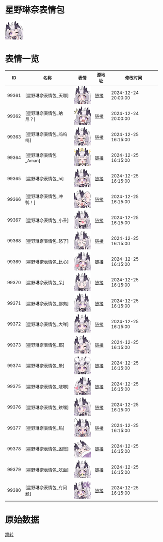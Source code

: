 # 星野琳奈表情包

<img src="./cover.png" height="60" alt="cover" />

# 表情一览

|ID|名称|表情|源地址|修改时间|
|----|----|----|----|----|
|99361|[星野琳奈表情包_天哪]|<img src="./pic/099361_%5B星野琳奈表情包_天哪%5D.png" height="60" alt="天哪"/>|[链接](https://i0.hdslb.com/bfs/garb/07a24989346990f5fd0b36b1df37c81aac4b1f00.png)|2024-12-24 20:00:00|
|99362|[星野琳奈表情包_纳尼？]|<img src="./pic/099362_%5B星野琳奈表情包_纳尼？%5D.png" height="60" alt="纳尼？"/>|[链接](https://i0.hdslb.com/bfs/garb/b5f67933358811f90f79f87345a29a44a3bb46ae.png)|2024-12-24 20:00:00|
|99363|[星野琳奈表情包_呜呜呜]|<img src="./pic/099363_%5B星野琳奈表情包_呜呜呜%5D.png" height="60" alt="呜呜呜"/>|[链接](https://i0.hdslb.com/bfs/garb/d4b1fac0425267f8d033045837f0c2f2b51d9f6b.png)|2024-12-25 16:15:00|
|99364|[星野琳奈表情包_Aman]|<img src="./pic/099364_%5B星野琳奈表情包_Aman%5D.png" height="60" alt="Aman"/>|[链接](https://i0.hdslb.com/bfs/garb/aa5f173963ebfcd4a0c783dcc15a2f30a04f98d4.png)|2024-12-25 16:15:00|
|99365|[星野琳奈表情包_hi]|<img src="./pic/099365_%5B星野琳奈表情包_hi%5D.png" height="60" alt="hi"/>|[链接](https://i0.hdslb.com/bfs/garb/082bdf6513d37ceca15724755906f8caba20ef6c.png)|2024-12-25 16:15:00|
|99366|[星野琳奈表情包_冲鸭！]|<img src="./pic/099366_%5B星野琳奈表情包_冲鸭！%5D.png" height="60" alt="冲鸭！"/>|[链接](https://i0.hdslb.com/bfs/garb/2e5069b5958a35a22feac62d91070d58488a80c2.png)|2024-12-25 16:15:00|
|99367|[星野琳奈表情包_小丑]|<img src="./pic/099367_%5B星野琳奈表情包_小丑%5D.png" height="60" alt="小丑"/>|[链接](https://i0.hdslb.com/bfs/garb/6807188a8bdf6b0598be7a9951028f53c0fcf5a5.png)|2024-12-25 16:15:00|
|99368|[星野琳奈表情包_怒了]|<img src="./pic/099368_%5B星野琳奈表情包_怒了%5D.png" height="60" alt="怒了"/>|[链接](https://i0.hdslb.com/bfs/garb/9bb3aafb133439e5d9669e5e52b12f4f5609db56.png)|2024-12-25 16:15:00|
|99369|[星野琳奈表情包_比心]|<img src="./pic/099369_%5B星野琳奈表情包_比心%5D.png" height="60" alt="比心"/>|[链接](https://i0.hdslb.com/bfs/garb/6ba0e33351c693ab72ccc84b2553089598728e8c.png)|2024-12-25 16:15:00|
|99370|[星野琳奈表情包_呆]|<img src="./pic/099370_%5B星野琳奈表情包_呆%5D.png" height="60" alt="呆"/>|[链接](https://i0.hdslb.com/bfs/garb/a7151b8dd6ea7c8fc95d48360bda71b16005babe.png)|2024-12-25 16:15:00|
|99371|[星野琳奈表情包_鄙夷]|<img src="./pic/099371_%5B星野琳奈表情包_鄙夷%5D.png" height="60" alt="鄙夷"/>|[链接](https://i0.hdslb.com/bfs/garb/6f6ba64e97918f3333d5e29573aacf876c22e123.png)|2024-12-25 16:15:00|
|99372|[星野琳奈表情包_大咩]|<img src="./pic/099372_%5B星野琳奈表情包_大咩%5D.png" height="60" alt="大咩"/>|[链接](https://i0.hdslb.com/bfs/garb/b865b6fb69f5f53aa7f03fb5f86af5393f038d2e.png)|2024-12-25 16:15:00|
|99373|[星野琳奈表情包_耶]|<img src="./pic/099373_%5B星野琳奈表情包_耶%5D.png" height="60" alt="耶"/>|[链接](https://i0.hdslb.com/bfs/garb/2f07ac5439f82fab2762689e7c25795d1305ee84.png)|2024-12-25 16:15:00|
|99374|[星野琳奈表情包_晕]|<img src="./pic/099374_%5B星野琳奈表情包_晕%5D.png" height="60" alt="晕"/>|[链接](https://i0.hdslb.com/bfs/garb/5727ff2c6575b0e3840d93d16b743d2b2eccbe96.png)|2024-12-25 16:15:00|
|99375|[星野琳奈表情包_啵唧]|<img src="./pic/099375_%5B星野琳奈表情包_啵唧%5D.png" height="60" alt="啵唧"/>|[链接](https://i0.hdslb.com/bfs/garb/6d92a012f0ec0a5806a60188bbc37fffad9d9143.png)|2024-12-25 16:15:00|
|99376|[星野琳奈表情包_欸嘿]|<img src="./pic/099376_%5B星野琳奈表情包_欸嘿%5D.png" height="60" alt="欸嘿"/>|[链接](https://i0.hdslb.com/bfs/garb/13fd423899bb682a489b137c789ade8cc2e8e1e1.png)|2024-12-25 16:15:00|
|99377|[星野琳奈表情包_热]|<img src="./pic/099377_%5B星野琳奈表情包_热%5D.png" height="60" alt="热"/>|[链接](https://i0.hdslb.com/bfs/garb/7347000924dcb355475305a53a3de30f5715085a.png)|2024-12-25 16:15:00|
|99378|[星野琳奈表情包_困觉]|<img src="./pic/099378_%5B星野琳奈表情包_困觉%5D.png" height="60" alt="困觉"/>|[链接](https://i0.hdslb.com/bfs/garb/872d8728a00c99407162b3aca3de534f9bfb3944.png)|2024-12-25 16:15:00|
|99379|[星野琳奈表情包_吃面]|<img src="./pic/099379_%5B星野琳奈表情包_吃面%5D.png" height="60" alt="吃面"/>|[链接](https://i0.hdslb.com/bfs/garb/9c9639dadac6c8fe3e3b6d6e5b04769f0a40e3e7.png)|2024-12-25 16:15:00|
|99380|[星野琳奈表情包_冇问题]|<img src="./pic/099380_%5B星野琳奈表情包_冇问题%5D.png" height="60" alt="冇问题"/>|[链接](https://i0.hdslb.com/bfs/garb/8b880df409b97b1c9f2c1f63ce2ea3d90f6ec56e.png)|2024-12-25 16:15:00|

# 原始数据

[跳转](./raw.json)

